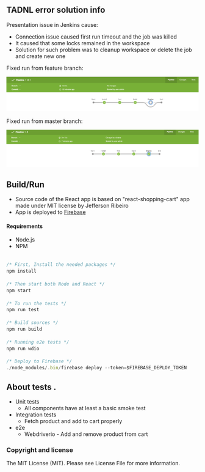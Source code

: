 ## TADNL error solution info
Presentation issue in Jenkins cause:
  - Connection issue caused first run timeout and the job was killed
  - It caused that some locks remained in the workspace
  - Solution for such problem was to cleanup workspace or delete the job and create new one
  
Fixed run from feature branch:
<p align="center">

  <img src="feature_branch.png">
</p>

Fixed run from master branch:
<p align="center">

  <img src="master.png">
</p>

## Build/Run
- Source code of the React app is based on "react-shopping-cart" app made under MIT license by Jefferson Ribeiro
- App is deployed to [Firebase](https://tadnl2019.firebaseapp.com)

#### Requirements

- Node.js
- NPM

```javascript

/* First, Install the needed packages */
npm install

/* Then start both Node and React */
npm start

/* To run the tests */
npm run test

/* Build sources */
npm run build

/* Running e2e tests */
npm run wdio

/* Deploy to Firebase */
./node_modules/.bin/firebase deploy --token=$FIREBASE_DEPLOY_TOKEN


```

## About tests .

- Unit tests
  - All components have at least a basic smoke test
- Integration tests
  - Fetch product and add to cart properly
- e2e
  - Webdriverio - Add and remove product from cart

### Copyright and license

The MIT License (MIT). Please see License File for more information.
